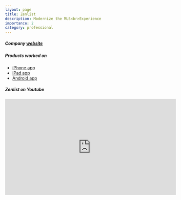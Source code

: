 ```yaml
---
layout: page
title: Zenlist
description: Modernize the MLS<br>Experience
importance: 2
category: professional
---
```

<h5>Company <a href="https://www.zenlist.com" target="_blank">website</a></h5>
<h5>Products worked on</h5>
<div class="row">
    <ul>
        <li><a href="https://apps.apple.com/us/app/zenlist-home-search/id1437153330" target="_blank">iPhone app</a></li>
        <li><a href="https://apps.apple.com/us/app/zenlist-home-search/id1437153330?platform=ipad" target="_blank">iPad app</a></li>
        <li><a href="https://play.google.com/store/apps/details?id=com.zenlist.tick&hl=en_US&gl=US" target="_blank">Android app</a></li>
    </ul>
</div>
<h5>Zenlist on Youtube</h5>
<iframe width="560" height="315" src="https://www.youtube.com/embed/7NeH-uyWXOk" title="YouTube video player" frameborder="0" allow="accelerometer; autoplay; clipboard-write; encrypted-media; gyroscope; picture-in-picture" allowfullscreen></iframe>